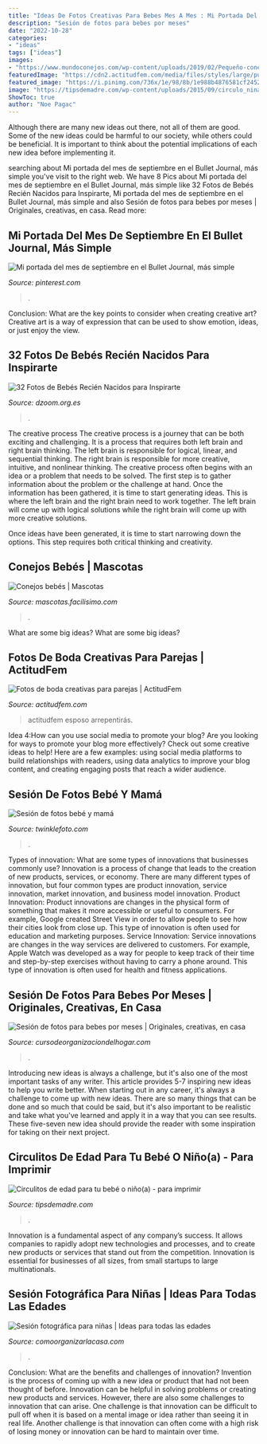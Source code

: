 ```yaml
---
title: "Ideas De Fotos Creativas Para Bebes Mes A Mes : Mi Portada Del Mes De Septiembre En El Bullet Journal, Más Simple"
description: "Sesión de fotos para bebes por meses"
date: "2022-10-28"
categories:
- "ideas"
tags: ["ideas"]
images:
- "https://www.mundoconejos.com/wp-content/uploads/2019/02/Pequeño-conejo.jpg"
featuredImage: "https://cdn2.actitudfem.com/media/files/styles/large/public/images/2016/01/fotosbodapareja09.jpg"
featured_image: "https://i.pinimg.com/736x/1e/98/8b/1e988b4876581cf24520d1490b7d1975.jpg"
image: "https://tipsdemadre.com/wp-content/uploads/2015/09/circulo_nina02_anos.jpg"
ShowToc: true
author: "Noe Pagac"
---
```



Although there are many new ideas out there, not all of them are good. Some of the new ideas could be harmful to our society, while others could be beneficial. It is important to think about the potential implications of each new idea before implementing it.

	

		
searching about Mi portada del mes de septiembre en el Bullet Journal, más simple you've visit to the right web. We have 8 Pics about Mi portada del mes de septiembre en el Bullet Journal, más simple like 32 Fotos de Bebés Recién Nacidos para Inspirarte, Mi portada del mes de septiembre en el Bullet Journal, más simple and also Sesión de fotos para bebes por meses | Originales, creativas, en casa. Read more:
		
    
## Mi Portada Del Mes De Septiembre En El Bullet Journal, Más Simple

<img loading=lazy src="https://i.pinimg.com/736x/1e/98/8b/1e988b4876581cf24520d1490b7d1975.jpg" onerror="this.onerror=null;this.src='https://tse3.mm.bing.net/th?id=OIP.xTYVd-Dfl-c-pdEWxG4q6AAAAA&amp;pid=15.1';" alt="Mi portada del mes de septiembre en el Bullet Journal, más simple">

_Source: pinterest.com_

>. 

	

Conclusion: What are the key points to consider when creating creative art?
Creative art is a way of expression that can be used to show emotion, ideas, or just enjoy the view.

    
## 32 Fotos De Bebés Recién Nacidos Para Inspirarte

<img loading=lazy src="https://www.dzoom.org.es/wp-content/uploads/2012/03/bigstock-Newborn-Baby-Boy-In-Fisherman-109427246.jpg" onerror="this.onerror=null;this.src='https://tse1.mm.bing.net/th?id=OIP.RTJGz8CdmCWmNAeh6yTKBgHaE7&amp;pid=15.1';" alt="32 Fotos de Bebés Recién Nacidos para Inspirarte">

_Source: dzoom.org.es_

>. 

	

The creative process
The creative process is a journey that can be both exciting and challenging. It is a process that requires both left brain and right brain thinking. The left brain is responsible for logical, linear, and sequential thinking. The right brain is responsible for more creative, intuitive, and nonlinear thinking.
The creative process often begins with an idea or a problem that needs to be solved. The first step is to gather information about the problem or the challenge at hand. Once the information has been gathered, it is time to start generating ideas. This is where the left brain and the right brain need to work together. The left brain will come up with logical solutions while the right brain will come up with more creative solutions.

Once ideas have been generated, it is time to start narrowing down the options. This step requires both critical thinking and creativity.

    
## Conejos Bebés | Mascotas

<img loading=lazy src="https://www.mundoconejos.com/wp-content/uploads/2019/02/Pequeño-conejo.jpg" onerror="this.onerror=null;this.src='https://tse1.mm.bing.net/th?id=OIP.cJzYz6f3h1AVA_tz0q9a1gHaEn&amp;pid=15.1';" alt="Conejos bebés | Mascotas">

_Source: mascotas.facilisimo.com_

>. 

	

What are some big ideas?
What are some big ideas?

    
## Fotos De Boda Creativas Para Parejas | ActitudFem

<img loading=lazy src="https://cdn2.actitudfem.com/media/files/styles/large/public/images/2016/01/fotosbodapareja09.jpg" onerror="this.onerror=null;this.src='https://tse4.mm.bing.net/th?id=OIP.FuI6gltMyBtU1mAPlPjSUQHaFk&amp;pid=15.1';" alt="Fotos de boda creativas para parejas | ActitudFem">

_Source: actitudfem.com_

>actitudfem esposo arrepentirás. 

	

Idea 4:How can you use social media to promote your blog?
Are you looking for ways to promote your blog more effectively? Check out some creative ideas to help! Here are a few examples: using social media platforms to build relationships with readers, using data analytics to improve your blog content, and creating engaging posts that reach a wider audience.

    
## Sesión De Fotos Bebé Y Mamá

<img loading=lazy src="https://twinklefoto.com/wp-content/uploads/2015/06/Sesión-de-fotos-bebé-y-mamá_06.jpg" onerror="this.onerror=null;this.src='https://tse2.mm.bing.net/th?id=OIP.3mYfPEusYs6Z81KuObESyAHaKQ&amp;pid=15.1';" alt="Sesión de fotos bebé y mamá">

_Source: twinklefoto.com_

>. 

	

Types of innovation: What are some types of innovations that businesses commonly use?
Innovation is a process of change that leads to the creation of new products, services, or economy. There are many different types of innovation, but four common types are product innovation, service innovation, market innovation, and business model innovation. 
Product Innovation: Product innovations are changes in the physical form of something that makes it more accessible or useful to consumers. For example, Google created Street View in order to allow people to see how their cities look from close up. This type of innovation is often used for education and marketing purposes. Service Innovation: Service innovations are changes in the way services are delivered to customers. For example, Apple Watch was developed as a way for people to keep track of their time and step-by-step exercises without having to carry a phone around. This type of innovation is often used for health and fitness applications.

    
## Sesión De Fotos Para Bebes Por Meses | Originales, Creativas, En Casa

<img loading=lazy src="https://cursodeorganizaciondelhogar.com/wp-content/uploads/2017/08/ideas-para-la-primera-foto-del-bebe-2.jpg" onerror="this.onerror=null;this.src='https://tse3.mm.bing.net/th?id=OIP.iaNHx36ozMFFf4cwZgKAnwHaKL&amp;pid=15.1';" alt="Sesión de fotos para bebes por meses | Originales, creativas, en casa">

_Source: cursodeorganizaciondelhogar.com_

>. 

	

Introducing new ideas is always a challenge, but it's also one of the most important tasks of any writer. This article provides 5-7 inspiring new ideas to help you write better.
When starting out in any career, it's always a challenge to come up with new ideas. There are so many things that can be done and so much that could be said, but it's also important to be realistic and take what you've learned and apply it in a way that you can see results. These five-seven new idea should provide the reader with some inspiration for taking on their next project.

    
## Circulitos De Edad Para Tu Bebé O Niño(a) - Para Imprimir

<img loading=lazy src="https://tipsdemadre.com/wp-content/uploads/2015/09/circulo_nina02_anos.jpg" onerror="this.onerror=null;this.src='https://tse1.mm.bing.net/th?id=OIP.QbKm0RRwUu7JLHdMEuZa3wHaJl&amp;pid=15.1';" alt="Circulitos de edad para tu bebé o niño(a) - para imprimir">

_Source: tipsdemadre.com_

>. 

	

Innovation is a fundamental aspect of any company’s success. It allows companies to rapidly adopt new technologies and processes, and to create new products or services that stand out from the competition. Innovation is essential for businesses of all sizes, from small startups to large multinationals.

    
## Sesión Fotográfica Para Niñas | Ideas Para Todas Las Edades

<img loading=lazy src="https://comoorganizarlacasa.com/wp-content/uploads/2018/06/sesion-fotografica-para-nina-recien-nacida.jpg" onerror="this.onerror=null;this.src='https://tse4.mm.bing.net/th?id=OIP.G08toFJAQX_O-zzmlnJx2gHaLH&amp;pid=15.1';" alt="Sesión fotográfica para niñas | Ideas para todas las edades">

_Source: comoorganizarlacasa.com_

>. 

	

Conclusion: What are the benefits and challenges of innovation?
Invention is the process of coming up with a new idea or product that had not been thought of before. Innovation can be helpful in solving problems or creating new products and services. However, there are also some challenges to innovation that can arise. One challenge is that innovation can be difficult to pull off when it is based on a mental image or idea rather than seeing it in real life. Another challenge is that innovation can often come with a high risk of losing money or innovation can be hard to maintain over time.

